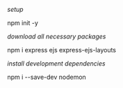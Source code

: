 _setup_

npm init -y

_download all necessary packages_

npm i express ejs express-ejs-layouts

*install development dependencies*

npm i --save-dev nodemon
